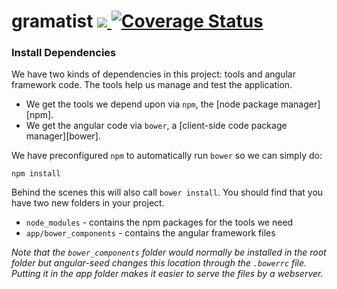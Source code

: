 gramatist   <a href="https://travis-ci.org/agrudtsin/gramatist"> <img src="https://travis-ci.org/agrudtsin/gramatist.svg"/> </a>
<a href='https://coveralls.io/r/agrudtsin/gramatist'><img src='https://coveralls.io/repos/agrudtsin/gramatist/badge.png' alt='Coverage Status' /></a>
=========
### Install Dependencies

We have two kinds of dependencies in this project: tools and angular framework code.  The tools help
us manage and test the application.

* We get the tools we depend upon via `npm`, the [node package manager][npm].
* We get the angular code via `bower`, a [client-side code package manager][bower].

We have preconfigured `npm` to automatically run `bower` so we can simply do:

```
npm install
```

Behind the scenes this will also call `bower install`.  You should find that you have two new
folders in your project.

* `node_modules` - contains the npm packages for the tools we need
* `app/bower_components` - contains the angular framework files

*Note that the `bower_components` folder would normally be installed in the root folder but
angular-seed changes this location through the `.bowerrc` file.  Putting it in the app folder makes
it easier to serve the files by a webserver.*
